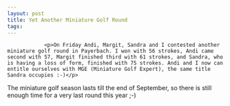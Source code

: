 ```yaml
---
layout: post
title: Yet Another Miniature Golf Round
tags:
---
```



                <p>On Friday Andi, Margit, Sandra and I contested another miniature golf round in Payerbach. I won with 56 strokes, Andi came second with 57, Margit finished third with 61 strokes, and Sandra, who is having a loss of form, finished with 75 strokes. Andi and I now can entitle ourselves with MGE (Miniature Golf Expert), the same title Sandra occupies :-)</p>
<p>The miniature golf season lasts till the end of September, so there is still enough time for a very last round this year ;-)</p>

